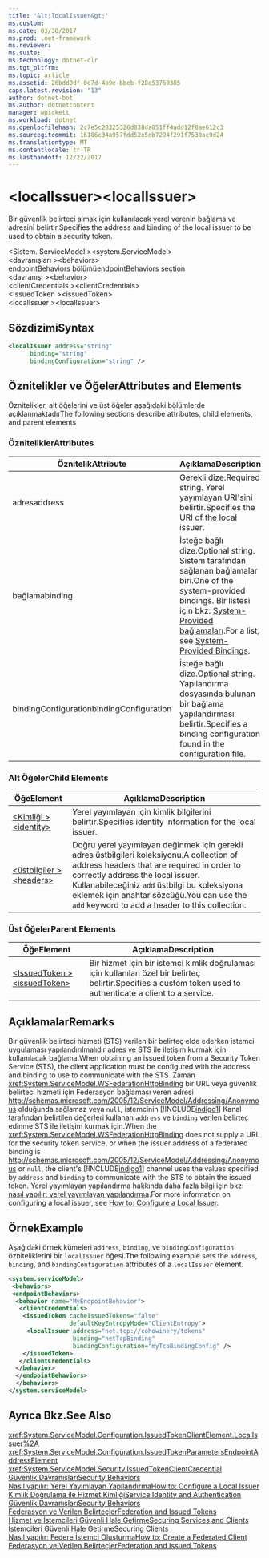 ```yaml
---
title: '&lt;localIssuer&gt;'
ms.custom: 
ms.date: 03/30/2017
ms.prod: .net-framework
ms.reviewer: 
ms.suite: 
ms.technology: dotnet-clr
ms.tgt_pltfrm: 
ms.topic: article
ms.assetid: 26bdd0df-0e7d-4b9e-bbeb-f28c53769385
caps.latest.revision: "13"
author: dotnet-bot
ms.author: dotnetcontent
manager: wpickett
ms.workload: dotnet
ms.openlocfilehash: 2c7e5c28325326d838da851ff4add12f8ae612c3
ms.sourcegitcommit: 16186c34a957fdd52e5db7294f291f7530ac9d24
ms.translationtype: MT
ms.contentlocale: tr-TR
ms.lasthandoff: 12/22/2017
---
```

# <a name="ltlocalissuergt"></a><span data-ttu-id="a35cc-102">&lt;localIssuer&gt;</span><span class="sxs-lookup"><span data-stu-id="a35cc-102">&lt;localIssuer&gt;</span></span>
<span data-ttu-id="a35cc-103">Bir güvenlik belirteci almak için kullanılacak yerel verenin bağlama ve adresini belirtir.</span><span class="sxs-lookup"><span data-stu-id="a35cc-103">Specifies the address and binding of the local issuer to be used to obtain a security token.</span></span>  
  
 <span data-ttu-id="a35cc-104">\<Sistem. ServiceModel ></span><span class="sxs-lookup"><span data-stu-id="a35cc-104">\<system.ServiceModel></span></span>  
<span data-ttu-id="a35cc-105">\<davranışları ></span><span class="sxs-lookup"><span data-stu-id="a35cc-105">\<behaviors></span></span>  
<span data-ttu-id="a35cc-106">endpointBehaviors bölümü</span><span class="sxs-lookup"><span data-stu-id="a35cc-106">endpointBehaviors section</span></span>  
<span data-ttu-id="a35cc-107">\<davranışı ></span><span class="sxs-lookup"><span data-stu-id="a35cc-107">\<behavior></span></span>  
<span data-ttu-id="a35cc-108">\<clientCredentials ></span><span class="sxs-lookup"><span data-stu-id="a35cc-108">\<clientCredentials></span></span>  
<span data-ttu-id="a35cc-109">\<IssuedToken ></span><span class="sxs-lookup"><span data-stu-id="a35cc-109">\<issuedToken></span></span>  
<span data-ttu-id="a35cc-110">\<localIssuer ></span><span class="sxs-lookup"><span data-stu-id="a35cc-110">\<localIssuer></span></span>  
  
## <a name="syntax"></a><span data-ttu-id="a35cc-111">Sözdizimi</span><span class="sxs-lookup"><span data-stu-id="a35cc-111">Syntax</span></span>  
  
```xml  
<localIssuer address="string"  
      binding="string"  
      bindingConfiguration="string" />  
```  
  
## <a name="attributes-and-elements"></a><span data-ttu-id="a35cc-112">Öznitelikler ve Öğeler</span><span class="sxs-lookup"><span data-stu-id="a35cc-112">Attributes and Elements</span></span>  
 <span data-ttu-id="a35cc-113">Öznitelikler, alt öğelerini ve üst öğeler aşağıdaki bölümlerde açıklanmaktadır</span><span class="sxs-lookup"><span data-stu-id="a35cc-113">The following sections describe attributes, child elements, and parent elements</span></span>  
  
### <a name="attributes"></a><span data-ttu-id="a35cc-114">Öznitelikler</span><span class="sxs-lookup"><span data-stu-id="a35cc-114">Attributes</span></span>  
  
|<span data-ttu-id="a35cc-115">Öznitelik</span><span class="sxs-lookup"><span data-stu-id="a35cc-115">Attribute</span></span>|<span data-ttu-id="a35cc-116">Açıklama</span><span class="sxs-lookup"><span data-stu-id="a35cc-116">Description</span></span>|  
|---------------|-----------------|  
|<span data-ttu-id="a35cc-117">adres</span><span class="sxs-lookup"><span data-stu-id="a35cc-117">address</span></span>|<span data-ttu-id="a35cc-118">Gerekli dize.</span><span class="sxs-lookup"><span data-stu-id="a35cc-118">Required string.</span></span> <span data-ttu-id="a35cc-119">Yerel yayımlayan URI'sini belirtir.</span><span class="sxs-lookup"><span data-stu-id="a35cc-119">Specifies the URI of the local issuer.</span></span>|  
|<span data-ttu-id="a35cc-120">bağlama</span><span class="sxs-lookup"><span data-stu-id="a35cc-120">binding</span></span>|<span data-ttu-id="a35cc-121">İsteğe bağlı dize.</span><span class="sxs-lookup"><span data-stu-id="a35cc-121">Optional string.</span></span> <span data-ttu-id="a35cc-122">Sistem tarafından sağlanan bağlamalar biri.</span><span class="sxs-lookup"><span data-stu-id="a35cc-122">One of the system-provided bindings.</span></span> <span data-ttu-id="a35cc-123">Bir listesi için bkz: [System-Provided bağlamaları](../../../../../docs/framework/wcf/system-provided-bindings.md).</span><span class="sxs-lookup"><span data-stu-id="a35cc-123">For a list, see [System-Provided Bindings](../../../../../docs/framework/wcf/system-provided-bindings.md).</span></span>|  
|<span data-ttu-id="a35cc-124">bindingConfiguration</span><span class="sxs-lookup"><span data-stu-id="a35cc-124">bindingConfiguration</span></span>|<span data-ttu-id="a35cc-125">İsteğe bağlı dize.</span><span class="sxs-lookup"><span data-stu-id="a35cc-125">Optional string.</span></span> <span data-ttu-id="a35cc-126">Yapılandırma dosyasında bulunan bir bağlama yapılandırması belirtir.</span><span class="sxs-lookup"><span data-stu-id="a35cc-126">Specifies a binding configuration found in the configuration file.</span></span>|  
  
### <a name="child-elements"></a><span data-ttu-id="a35cc-127">Alt Öğeler</span><span class="sxs-lookup"><span data-stu-id="a35cc-127">Child Elements</span></span>  
  
|<span data-ttu-id="a35cc-128">Öğe</span><span class="sxs-lookup"><span data-stu-id="a35cc-128">Element</span></span>|<span data-ttu-id="a35cc-129">Açıklama</span><span class="sxs-lookup"><span data-stu-id="a35cc-129">Description</span></span>|  
|-------------|-----------------|  
|[<span data-ttu-id="a35cc-130">\<Kimliği ></span><span class="sxs-lookup"><span data-stu-id="a35cc-130">\<identity></span></span>](../../../../../docs/framework/configure-apps/file-schema/wcf/identity.md)|<span data-ttu-id="a35cc-131">Yerel yayımlayan için kimlik bilgilerini belirtir.</span><span class="sxs-lookup"><span data-stu-id="a35cc-131">Specifies identity information for the local issuer.</span></span>|  
|[<span data-ttu-id="a35cc-132">\<üstbilgiler ></span><span class="sxs-lookup"><span data-stu-id="a35cc-132">\<headers></span></span>](../../../../../docs/framework/configure-apps/file-schema/wcf/headers-element.md)|<span data-ttu-id="a35cc-133">Doğru yerel yayımlayan değinmek için gerekli adres üstbilgileri koleksiyonu.</span><span class="sxs-lookup"><span data-stu-id="a35cc-133">A collection of address headers that are required in order to correctly address the local issuer.</span></span> <span data-ttu-id="a35cc-134">Kullanabileceğiniz `add` üstbilgi bu koleksiyona eklemek için anahtar sözcüğü.</span><span class="sxs-lookup"><span data-stu-id="a35cc-134">You can use the `add` keyword to add a header to this collection.</span></span>|  
  
### <a name="parent-elements"></a><span data-ttu-id="a35cc-135">Üst Öğeler</span><span class="sxs-lookup"><span data-stu-id="a35cc-135">Parent Elements</span></span>  
  
|<span data-ttu-id="a35cc-136">Öğe</span><span class="sxs-lookup"><span data-stu-id="a35cc-136">Element</span></span>|<span data-ttu-id="a35cc-137">Açıklama</span><span class="sxs-lookup"><span data-stu-id="a35cc-137">Description</span></span>|  
|-------------|-----------------|  
|[<span data-ttu-id="a35cc-138">\<IssuedToken ></span><span class="sxs-lookup"><span data-stu-id="a35cc-138">\<issuedToken></span></span>](../../../../../docs/framework/configure-apps/file-schema/wcf/issuedtoken.md)|<span data-ttu-id="a35cc-139">Bir hizmet için bir istemci kimlik doğrulaması için kullanılan özel bir belirteç belirtir.</span><span class="sxs-lookup"><span data-stu-id="a35cc-139">Specifies a custom token used to authenticate a client to a service.</span></span>|  
  
## <a name="remarks"></a><span data-ttu-id="a35cc-140">Açıklamalar</span><span class="sxs-lookup"><span data-stu-id="a35cc-140">Remarks</span></span>  
 <span data-ttu-id="a35cc-141">Bir güvenlik belirteci hizmeti (STS) verilen bir belirteç elde ederken istemci uygulaması yapılandırılmalıdır adres ve STS ile iletişim kurmak için kullanılacak bağlama.</span><span class="sxs-lookup"><span data-stu-id="a35cc-141">When obtaining an issued token from a Security Token Service (STS), the client application must be configured with the address and binding to use to communicate with the STS.</span></span> <span data-ttu-id="a35cc-142">Zaman <xref:System.ServiceModel.WSFederationHttpBinding> bir URL veya güvenlik belirteci hizmeti için Federasyon bağlaması veren adresi http://schemas.microsoft.com/2005/12/ServiceModel/Addressing/Anonymous olduğunda sağlamaz veya `null`, istemcinin [!INCLUDE[indigo1](../../../../../includes/indigo1-md.md)] Kanal tarafından belirtilen değerleri kullanan `address` ve `binding` verilen belirteç edinme STS ile iletişim kurmak için.</span><span class="sxs-lookup"><span data-stu-id="a35cc-142">When the <xref:System.ServiceModel.WSFederationHttpBinding> does not supply a URL for the security token service, or when the issuer address of a federated binding is http://schemas.microsoft.com/2005/12/ServiceModel/Addressing/Anonymous or `null`, the client's [!INCLUDE[indigo1](../../../../../includes/indigo1-md.md)] channel uses the values specified by `address` and `binding` to communicate with the STS to obtain the issued token.</span></span> <span data-ttu-id="a35cc-143">Yerel yayımlayan yapılandırma hakkında daha fazla bilgi için bkz: [nasıl yapılır: yerel yayımlayan yapılandırma](../../../../../docs/framework/wcf/feature-details/how-to-configure-a-local-issuer.md).</span><span class="sxs-lookup"><span data-stu-id="a35cc-143">For more information on configuring a local issuer, see [How to: Configure a Local Issuer](../../../../../docs/framework/wcf/feature-details/how-to-configure-a-local-issuer.md).</span></span>  
  
## <a name="example"></a><span data-ttu-id="a35cc-144">Örnek</span><span class="sxs-lookup"><span data-stu-id="a35cc-144">Example</span></span>  
 <span data-ttu-id="a35cc-145">Aşağıdaki örnek kümeleri `address`, `binding`, ve `bindingConfiguration` özniteliklerini bir `localIssuer` öğesi.</span><span class="sxs-lookup"><span data-stu-id="a35cc-145">The following example sets the `address`, `binding`, and `bindingConfiguration` attributes of a `localIssuer` element.</span></span>  
  
```xml  
<system.serviceModel>  
 <behaviors>  
 <endpointBehaviors>  
  <behavior name="MyEndpointBehavior">  
   <clientCredentials>  
    <issuedToken cacheIssuedTokens="false"   
                 defaultKeyEntropyMode="ClientEntropy">  
     <localIssuer address="net.tcp://cohowinery/tokens"   
                  binding="netTcpBinding"  
                  bindingConfiguration="myTcpBindingConfig" />  
    </issuedToken>  
   </clientCredentials>  
  </behavior>  
  </endpointBehaviors>  
  </behaviors>  
</system.serviceModel>  
```  
  
## <a name="see-also"></a><span data-ttu-id="a35cc-146">Ayrıca Bkz.</span><span class="sxs-lookup"><span data-stu-id="a35cc-146">See Also</span></span>  
 <xref:System.ServiceModel.Configuration.IssuedTokenClientElement.LocalIssuer%2A>  
 <xref:System.ServiceModel.Configuration.IssuedTokenParametersEndpointAddressElement>  
 <xref:System.ServiceModel.Security.IssuedTokenClientCredential>  
 [<span data-ttu-id="a35cc-147">Güvenlik Davranışları</span><span class="sxs-lookup"><span data-stu-id="a35cc-147">Security Behaviors</span></span>](../../../../../docs/framework/wcf/feature-details/security-behaviors-in-wcf.md)  
 [<span data-ttu-id="a35cc-148">Nasıl yapılır: Yerel Yayımlayan Yapılandırma</span><span class="sxs-lookup"><span data-stu-id="a35cc-148">How to: Configure a Local Issuer</span></span>](../../../../../docs/framework/wcf/feature-details/how-to-configure-a-local-issuer.md)  
 [<span data-ttu-id="a35cc-149">Kimlik Doğrulama ile Hizmet Kimliği</span><span class="sxs-lookup"><span data-stu-id="a35cc-149">Service Identity and Authentication</span></span>](../../../../../docs/framework/wcf/feature-details/service-identity-and-authentication.md)  
 [<span data-ttu-id="a35cc-150">Güvenlik Davranışları</span><span class="sxs-lookup"><span data-stu-id="a35cc-150">Security Behaviors</span></span>](../../../../../docs/framework/wcf/feature-details/security-behaviors-in-wcf.md)  
 [<span data-ttu-id="a35cc-151">Federasyon ve Verilen Belirteçler</span><span class="sxs-lookup"><span data-stu-id="a35cc-151">Federation and Issued Tokens</span></span>](../../../../../docs/framework/wcf/feature-details/federation-and-issued-tokens.md)  
 [<span data-ttu-id="a35cc-152">Hizmet ve İstemcileri Güvenli Hale Getirme</span><span class="sxs-lookup"><span data-stu-id="a35cc-152">Securing Services and Clients</span></span>](../../../../../docs/framework/wcf/feature-details/securing-services-and-clients.md)  
 [<span data-ttu-id="a35cc-153">İstemcileri Güvenli Hale Getirme</span><span class="sxs-lookup"><span data-stu-id="a35cc-153">Securing Clients</span></span>](../../../../../docs/framework/wcf/securing-clients.md)  
 [<span data-ttu-id="a35cc-154">Nasıl yapılır: Federe İstemci Oluşturma</span><span class="sxs-lookup"><span data-stu-id="a35cc-154">How to: Create a Federated Client</span></span>](../../../../../docs/framework/wcf/feature-details/how-to-create-a-federated-client.md)  
 [<span data-ttu-id="a35cc-155">Federasyon ve Verilen Belirteçler</span><span class="sxs-lookup"><span data-stu-id="a35cc-155">Federation and Issued Tokens</span></span>](../../../../../docs/framework/wcf/feature-details/federation-and-issued-tokens.md)
